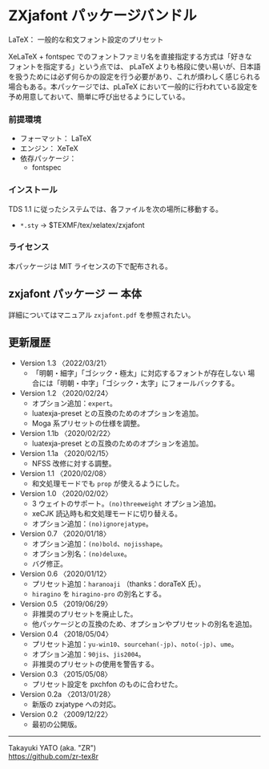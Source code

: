 ZXjafont パッケージバンドル
===========================

LaTeX： 一般的な和文フォント設定のプリセット

XeLaTeX + fontspec でのフォントファミリ名を直接指定する方式は「好きな
フォントを指定する」という点では、 pLaTeX よりも格段に使い易いが、日本語
を扱うためには必ず何らかの設定を行う必要があり、これが煩わしく感じられる
場合もある。本パッケージでは、pLaTeX において一般的に行われている設定を
予め用意しておいて、簡単に呼び出せるようにしている。

### 前提環境

  * フォーマット： LaTeX
  * エンジン： XeTeX
  * 依存パッケージ：
      - fontspec

### インストール

TDS 1.1 に従ったシステムでは、各ファイルを次の場所に移動する。

  - `*.sty`   → $TEXMF/tex/xelatex/zxjafont

### ライセンス

本パッケージは MIT ライセンスの下で配布される。


zxjafont パッケージ ー 本体
---------------------------

詳細についてはマニュアル `zxjafont.pdf` を参照されたい。


更新履歴
--------

  * Version 1.3  〈2022/03/21〉
      - 「明朝・細字」「ゴシック・極太」に対応するフォントが存在しない
        場合には「明朝・中字」「ゴシック・太字」にフォールバックする。
  * Version 1.2  〈2020/02/24〉
      - オプション追加：`expert`。
      - luatexja-preset との互換のためのオプションを追加。
      - Moga 系プリセットの仕様を調整。
  * Version 1.1b 〈2020/02/22〉
      - luatexja-preset との互換のためのオプションを追加。
  * Version 1.1a 〈2020/02/15〉
      - NFSS 改修に対する調整。
  * Version 1.1  〈2020/02/08〉
      - 和文処理モードでも `prop` が使えるようにした。
  * Version 1.0  〈2020/02/02〉
      - 3 ウェイトのサポート。`(no)threeweight` オプション追加。
      - xeCJK 読込時も和文処理モードに切り替える。
      - オプション追加：`(no)ignorejatype`。
  * Version 0.7  〈2020/01/18〉
      - オプション追加：`(no)bold`、`nojisshape`。
      - オプション別名：`(no)deluxe`。
      - バグ修正。
  * Version 0.6  〈2020/01/12〉
      - プリセット追加：`haranoaji` （thanks：doraTeX 氏）。
      - `hiragino` を `hiragino-pro` の別名とする。
  * Version 0.5  〈2019/06/29〉
      - 非推奨のプリセットを廃止した。
      - 他パッケージとの互換のため、オプションやプリセットの別名を追加。
  * Version 0.4  〈2018/05/04〉
      - プリセット追加：`yu-win10`、`sourcehan(-jp)`、`noto(-jp)`、`ume`。
      - オプション追加：`90jis`、`jis2004`。
      - 非推奨のプリセットの使用を警告する。
  * Version 0.3  〈2015/05/08〉
      - プリセット設定を pxchfon のものに合わせた。
  * Version 0.2a 〈2013/01/28〉
      - 新版の zxjatype への対応。
  * Version 0.2  〈2009/12/22〉
      - 最初の公開版。

--------------------
Takayuki YATO (aka. "ZR")  
https://github.com/zr-tex8r
